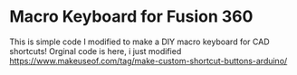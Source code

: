 # Macro Keyboard for Fusion 360
This is simple code I modified to make a DIY macro keyboard for CAD shortcuts! Orginal code is here, i just modified https://www.makeuseof.com/tag/make-custom-shortcut-buttons-arduino/
